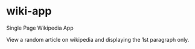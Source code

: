 wiki-app
========

Single Page Wikipedia App


View a random article on wikipedia and displaying the  1st paragraph only. 
